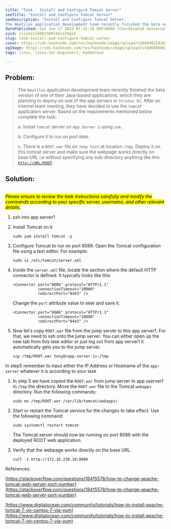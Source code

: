 ```yaml
---
title: "Task - Install and Configure Tomcat Server"
seoTitle: "Install and Configure Tomcat Server"
seoDescription: "Install and Configure Tomcat Server, 
The Nautilus application development team recently finished the beta version of one of their Java-based applications,"
datePublished: Sat Jun 17 2023 07:15:10 GMT+0000 (Coordinated Universal Time)
cuid: cliznz1i6001509l9elo34gv5
slug: task-install-and-configure-tomcat-server
cover: https://cdn.hashnode.com/res/hashnode/image/upload/v1688402542035/a99ff841-2be8-445f-9ded-cb5ed438db46.jpeg
ogImage: https://cdn.hashnode.com/res/hashnode/image/upload/v1686986067270/840bf2e0-ee14-4df5-8252-9fb0eece600c.png
tags: linux, linux-for-beginners, kodekloud

---
```


## Problem:

> The `Nautilus` application development team recently finished the beta version of one of their Java-based applications, which they are planning to deploy on one of the app servers in `Stratos DC`. After an internal team meeting, they have decided to use the `tomcat` application server. Based on the requirements mentioned below complete the task:
> 
> a. Install `tomcat` server on `App Server 1` using `yum`.
> 
> b. Configure it to run on port `8086`.
> 
> c. There is a `ROOT.war` file on `Jump host` at location `/tmp`. Deploy it on this tomcat server and make sure the webpage works directly on base URL i.e without specifying any sub-directory anything like this [`http://URL/ROOT`](http://URL/ROOT) .

## Solution:

*<mark><br>Please ensure to review the task instructions carefully and modify the commands according to your specific server, username, and other relevant details.</mark>*

1. ssh into app server1
    
2. Install Tomcat on it
    
    ```plaintext
    sudo yum install tomcat -y
    ```
    
3. Configure Tomcat to run on port 8086. Open the Tomcat configuration file using a text editor. For example:
    
    ```plaintext
    sudo vi /etc/tomcat/server.xml
    ```
    
4. Inside the `server.xml` file, locate the section where the default HTTP connector is defined. It typically looks like this:
    
    ```plaintext
    <Connector port="8086" protocol="HTTP/1.1"
               connectionTimeout="20000"
               redirectPort="8443" />
    ```
    
    Change the `port` attribute value to `8086` and save it.
    
    ```plaintext
    <Connector port="8086" protocol="HTTP/1.1"
               connectionTimeout="20000"
               redirectPort="8443" />
    ```
    
5. Now let's copy `ROOT.war` file from the jump server to this app server1. For that, we need to ssh onto the jump server. You can either open up the new tab from this task editor or just log out from app server1 it automatically gets you to the jump server.
    
    ```plaintext
    scp /tmp/ROOT.war tony@<app-server-1>:/tmp
    ```
    

In step5 remember to input either the IP Address or Hostname of the `app`\-`server` whatever it is according to your task

1. In step 5 we have copied the `ROOT.war` from jump server to app sserver1 in `/tmp` the directory. Move the `ROOT.war` file to the Tomcat `webapps` directory. Run the following commands:
    
    ```plaintext
    sudo mv /tmp/ROOT.war /var/lib/tomcat/webapps/
    ```
    
2. Start or restart the Tomcat service for the changes to take effect. Use the following command:
    
    ```plaintext
    sudo systemctl restart tomcat
    ```
    
    The Tomcat server should now be running on port 8086 with the deployed ROOT web application.
    
3. Verify that the webpage works directly on the base URL.
    
    ```plaintext
    curl -I http://172.16.238.10:8086
    ```
    

References:

[https://stackoverflow.com/questions/18415578/how-to-change-apache-tomcat-web-server-port-number](https://stackoverflow.com/questions/18415578/how-to-change-apache-tomcat-web-server-port-number)

[https://www.digitalocean.com/community/tutorials/how-to-install-apache-tomcat-7-on-centos-7-via-yum](https://www.digitalocean.com/community/tutorials/how-to-install-apache-tomcat-7-on-centos-7-via-yum)